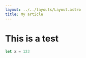 ```yaml
---
layout: ../../layouts/Layout.astro
title: My article
---
```


# This is a test

```typescript
let x = 123
```
